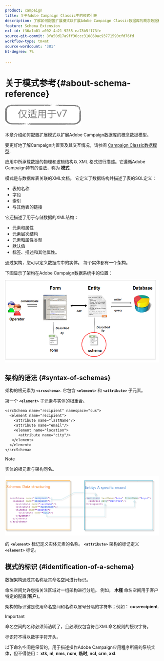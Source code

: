 ```yaml
---
product: campaign
title: 关于Adobe Campaign Classic中的模式引用
description: 了解如何配置扩展模式以扩展Adobe Campaign Classic数据库的概念数据模型
feature: Schema Extension
exl-id: f36a1b01-a002-4a21-9255-ea78b5f173fe
source-git-commit: 8fa50d17a9ff36ccc310860ac93771590cfd76fd
workflow-type: tm+mt
source-wordcount: '381'
ht-degree: 7%

---
```


# 关于模式参考{#about-schema-reference}

![](../../assets/v7-only.svg)

本章介绍如何配置扩展模式以扩展Adobe Campaign数据库的概念数据模型。

要更好地了解Campaign内置表及其交互情况，请参阅 [Campaign Classic数据模型](https://helpx.adobe.com/cn/campaign/kb/acc-datamodel.html).

应用中所承载数据的物理和逻辑结构以 XML 格式进行描述。它遵循Adobe Campaign特有的语法，称为 **模式**.

模式是与数据库表关联的XML文档。 它定义了数据结构并描述了表的SQL定义：

* 表的名称
* 字段
* 索引
* 与其他表的链接

它还描述了用于存储数据的XML结构：

* 元素和属性
* 元素层次结构
* 元素和属性类型
* 默认值
* 标签、描述和其他属性。

通过架构，您可以定义数据库中的实体。 每个实体都有一个架构。

下图显示了架构在Adobe Campaign数据系统中的位置：

![](assets/reference_schema_intro.png)

## 架构的语法 {#syntax-of-schemas}

架构的根元素为 **`<srcschema>`**. 它包含 **`<element>`** 和 **`<attribute>`** 子元素。

第一个 **`<element>`** 子元素与实体的根重合。

```
<srcSchema name="recipient" namespace="cus">
  <element name="recipient">  
    <attribute name="lastName"/>
    <attribute name="email"/>
    <element name="location">
      <attribute name="city"/>
   </element>
  </element>
</srcSchema>
```

>[!NOTE]
>
>实体的根元素与架构同名。

![](assets/s_ncs_configuration_schema_and_entity.png)

的 **`<element>`** 标记定义实体元素的名称。 **`<attribute>`** 架构的标记定义 **`<element>`** 标记。

## 模式的标识 {#identification-of-a-schema}

数据架构通过其名称及其命名空间进行标识。

命名空间允许您按关注区域对一组架构进行分组。 例如， **木槿** 命名空间用于客户特定的配置(**客户**)。

架构的标识键是使用命名空间和名称以冒号分隔的字符串；例如： **cus:recipient**.

>[!IMPORTANT]
>
>命名空间的名称必须简洁明了，且必须仅包含符合XML命名规则的授权字符。
>
>标识符不得以数字字符开头。
>
>以下命名空间是保留的，用于描述操作Adobe Campaign应用程序所需的系统实体，但不得使用： **xtk**, **nl**, **nms**, **ncm**, **临时**, **ncl**, **crm**, **xxl**.


